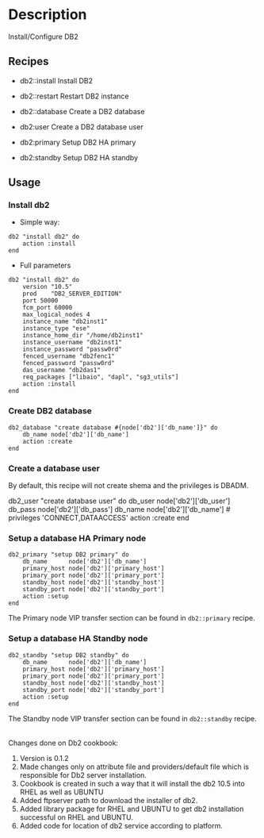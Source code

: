 # Description

Install/Configure DB2

## Recipes

* db2::install  Install DB2

* db2::restart  Restart DB2 instance

* db2::database Create a DB2 database

* db2:user Create a DB2 database user

* db2:primary Setup DB2 HA primary

* db2:standby Setup DB2 HA standby

## Usage

### Install db2

* Simple way:

```
db2 "install db2" do
    action :install
end

```

* Full parameters

```
db2 "install db2" do
    version "10.5"
    prod    "DB2_SERVER_EDITION"
    port 50000
    fcm_port 60000
    max_logical_nodes 4
    instance_name "db2inst1"
    instance_type "ese"
    instance_home_dir "/home/db2inst1"
    instance_username "db2inst1"
    instance_password "passw0rd"
    fenced_username "db2fenc1"
    fenced_password "passw0rd"
    das_username "db2das1"
    req_packages ["libaio", "dapl", "sg3_utils"]
    action :install
end
```

### Create DB2 database

```
db2_database "create database #{node['db2']['db_name']}" do
    db_name node['db2']['db_name']
    action :create
end
```

### Create a database user

By default, this recipe will not create shema and the privileges is DBADM.

db2_user "create database user" do
    db_user     node['db2']['db_user']
    db_pass     node['db2']['db_pass']
    db_name     node['db2']['db_name']
    # privileges  'CONNECT,DATAACCESS'
    action :create
end

### Setup a database HA Primary node

```
db2_primary "setup DB2 primary" do
    db_name      node['db2']['db_name']
    primary_host node['db2']['primary_host']
    primary_port node['db2']['primary_port']
    standby_host node['db2']['standby_host']
    standby_port node['db2']['standby_port']
    action :setup
end
```

The Primary node VIP transfer section can be found in `db2::primary` recipe.

### Setup a database HA Standby node

```
db2_standby "setup DB2 standby" do
    db_name      node['db2']['db_name']
    primary_host node['db2']['primary_host']
    primary_port node['db2']['primary_port']
    standby_host node['db2']['standby_host']
    standby_port node['db2']['standby_port']
    action :setup
end
```

The Standby node VIP transfer section can be found in `db2::standby` recipe.

###### 
Changes done on Db2 cookbook: 
1. Version is 0.1.2
2. Made changes only on attribute file and providers/default file which is responsible for Db2 server installation.
3. Cookbook is created in such a way that it will install the db2 10.5 into RHEL as well as UBUNTU
4. Added ftpserver path to download the installer of db2.
5. Added library package for RHEL and UBUNTU to get db2 installation successful on RHEL and UBUNTU.
6. Added code for location of db2 service according to platform.
